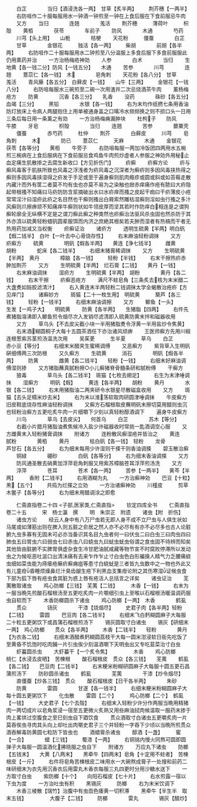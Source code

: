 <!-- { "loadSidebar": true } -->
　　白芷　　　　当归【酒浸洗各一两】　甘草【炙半两】
　　荆芥穗【一两半】
　　右防咀作二十服每服用水一钟酒一钟煎至一钟在上食后服在下食前服忌牛肉
　　又方
　　当归　　　　连翘　　　　羗活
　　荆芥穗　　　薄荷叶　　　枳殻
　　黄栢　　　　茯苓　　　　车前子
　　防风　　　　木通　　　　芍药
　　川芎【头上用】　　山栀　　　　桔梗
　　天花粉　　　僵蚕　　　　白芷
　　甘草　　　　金银花　　　独活【各一两】
　　柴胡　　　　前胡【各半两】
　　右防咀作二十服每服用水二钟煎至八分温服上多食后服下多食前服服此仍用熏药并治
　　一方治杨梅疮神効
　　人参　　　　白术　　　　当归
　　生地黄【各一钱二分】防风【一钱五分】　　木通
　　苦参　　　　川芎　　　　连翘
　　薏苡仁【各一钱】　木　　　　皂角刺
　　天花粉【各八分】　甘草　　　　羗活
　　青风藤【各五分】　白藓皮【一钱】　　山牛【三两】
　　金银花【一钱八分】
　　右防咀每服水三碗煎至二碗一次用渣幷二次忌烧酒茶牛肉
　　薰杨梅疮方
　　防黄　　　　沉香【各三分】　　乳香
　　没药　　　　硃砂【各五分】　　血竭【三分】
　　黑铅　　　　水银【各一钱】
　　右为末均作纸撚七条用香油防灯放床上令病人两腿抱住上用单被通身盖之口噙冷水频频换之则不损口头一日用三条后每日用一条薰之有効
　　一方治杨梅痈漏肿块
　　杜枸子　　防风　　　　牛膝
　　牙皂　　　　枳殻　　　　当归
　　连翘　　　　苦参　　　　蘡粟壳
　　僵蚕　　　　赤芍药　　　杜仲
　　荆芥　　　　白藓皮　　　川芎
　　皂角刺　　　木　　　　防已
　　薏苡仁　　　天麻　　　　木通
　　金银花　　　茯苓【各等分】　　黄栢
　　牛旁子
　　右防咀每服一两加冷饭团四两用水五椀煎三椀病在上食后服病在下食前服忌食鸡鱼牛肉煎炒虚者人参服之神効外用秘止血定痛生肌散掺之去腐生新收口【方见折伤门】
　　疥癣
　　疥癣方论
　　疥与癣风毒客于肌肤所致也风毒之浮浅者为疥风毒之沉深者为癣疥则多因风毒挟热得之癣则多因风毒挟湿得之疥发于手足或至于遍身癣则肌肉瘾疹或圆或斜或如苔莓走散内藏汁而外有筐二者莫不均有虫也亦莫不易为之染触也焮赤痒痛作疮有脓曰大疥隐起带根搔不知痛曰马疥防防含浆摘破出水曰水疥痒而搔之皮起干痂曰干疥薄皮小疮常常淫汁曰湿疥此疥之名目然也干癣则搔出白屑索然雕枯湿癣则淫如虫行搔之多汁风癣则爪擦痹顽不知痛痒牛癣则状如牛领皮厚而坚其若时作防痒白相连是之谓狗癣轮廓全无纵横不定是之谓刀癣此癣之种类然也疥癣治法驱风杀虫固也然杀防于其外亦湏以硫黄轻粉蜡矾圆辈服饵而内济之庶絶其根矣若夫肿而湿者有热槁而干者无热用药加减又当权衡
　　疥癣证治
　　诸疥方
　　透明生硫黄【半两】明白矾【煆二钱半】　白叶【一叶去中心骨烧存性】
　　右末麻油轻粉调抹
　　又方　疥癣方
　　硫黄　　　　明矾【煆各半两】　　黄连【浄七钱半】
　　雌黄　　　　胡粉　　　　蛇床【各二钱半】
　　右细末猪膏稀调抹
　　又方
　　生明硫黄【半两】　黄丹　　　　樟脑【各一钱】
　　轻粉【半钱】
　　右末干擦热疥赤肿加荆芥
　　又方
　　生明硫黄【半两】　烂石膏【二钱】　　黄丹【一钱】
　　右末麻油调抹
　　湿疥方
　　生明硫黄【半两】　胡粉　　　　黄丹【各二钱】
　　右末干擦
　　疥癣恶疮方
　　满尺不蛀皂角【三条炙去核为末米醋二大盏煑如鋊胶滤清汁】
　　右入黄连末半两轻粉二钱调抹太学全蝎散治疮疥【方见痒门】
　　诸癣妙方
　　斑猫【二十一枚生用】　明硫黄　　　蔾芦【各三钱】
　　轻粉【一钱半】
　　右细末麻油调擦
　　又方
　　鲫鱼【一头】　　　生发【一鸡子大】　　明硫黄
　　防黄【各半两】　　生猪脂【四两】
　　右件先煮猪脂溶沸即入鲫鱼煎令烟尽次入发销尽滤清即入硫黄防黄末拌和磁器收用
　　又方
　　草乌头【不去皮尖截小块一半用猪脂煑令浮黄一半用盐炒令焦黄】
　　右末酒糊圆桐子大每十五圆茶酒任下亦治诸风顽痹
　　王医师癣方先用川椒连根葱紫苏茎煎汤温洗次用
　　吴茱茰　　　生半夏　　　草乌
　　白芷　　　　赤小豆【等分】
　　右细末米醋夹生蜜稀调傅
　　又恶癣方
　　紫背草入生明矾硏细傅两三次防根
　　又久癣方
　　生硫黄　　　消石　　　　明矾【煆各半两】
　　防黄　　　　雌黄【各二钱半】　　轻粉【一钱】
　　右细末好麻油调傅湿则掺
　　又方猪脂蘸真腻粉擦○小儿癣猪脊骨髓条研和腻粉傅
　　干癣方
　　狼毒　　　　草乌头【各二钱半】　斑猫【七枚去翅足】
　　右生为末津唾调抹
　　湿癣方
　　明矾【煆】　　　黄连【各半两】　　胡粉
　　黄丹　　　　水银【各二钱】
　　右末用猪脂油二两夹研令水银星尽散磁盒收用
　　又方
　　斑猫【去头足糯米炒去米】
　　右为末以淮荡软取肉研圆津唾调抹
　　牛皮癣方旧皮鞋底烧存性麻油轻粉调抹
　　又癣方石榴根取皮蘸明矾末擦切莫用醋则虫沉也轻粉治癣方五更吃炙牛肉一片细嚼下少刻以真轻粉醇酒调下
　　遍身牛皮癣方
　　川乌　　　　草乌【去皮尖】　　何首乌
　　白芷　　　　苏木【等分】
　　右截小片腊月猪脂油煮焦候冷入盐少许磁器收时常挑一匙酒调空心服
　　又方雌黄末入轻粉猪膏调抹
　　附诸方
　　连粉散风癣湿疮并皆治之
　　黄连　　　　腻粉　　　　黄栢
　　黄丹　　　　枯白矾【各一钱】　轻粉
　　龙骨　　　　芦甘石【各五分】
　　右为细末每用少许湿则干搽干则香油调搽
　　碧玉散治癣
　　铜緑　　　　硼砂　　　　白矾【各等分】
　　右为细末香油调搽
　　又方
　　防风通圣散去硝黄加浮萍皂角刺服又用紫苏樟脑苍耳浮萍煎汤洗
　　又方
　　浮萍　　　　苍耳　　　　苍术【各一两】
　　苦参【一两半】　　黄芩【半两】　　　香附【二钱半】
　　右用酒糊为丸
　　一方治癣神効
　　巴豆【十粒】　　　黑【五个】
　　共捣为烂搽之立効
　　一方治诸癣神効
　　川槿皮　　　剪草　　　　木鳖子【各等分】
　　右为细末用醋调涂之即愈











　　仁斋直指卷二十四
<子部,医家类,仁斋直指>
　　钦定四库全书
　　仁斋直指卷二十五　　　宋　杨士瀛　撰
　　明　朱崇正　附遗
　　诸虫【附　折伤】
　　诸虫方论
　　经云人身中有八万尸虫若无即人身不成不立尸虫与人俱生状如马尾或如薄筋出则在脾入则五脏之俞居之然人亦不必尽有有亦不必尽多也古人论脏腑九虫多寡有无固未可必亦当备识其名目九虫者何一曰伏虫二曰白虫三曰肉虫四曰肺虫五曰胃虫六曰弱虫七曰赤虫八曰蛲虫九曰蚘虫蚘虫俗谓之食虫固不待辨而知矣其他皆由脏腑不实脾胃俱虚杂食生冷甘肥油腻咸藏等物节宣不时腐败停滞所以发动虫之为候呕恶吐涎口出清沬痛有去来乍作乍止寸白虫色白形褊搝人精气力乏腰痛蛲虫细如菜虫能为痔瘘疮癞疥癣痈疽等患寸白蛲蚘是三者皆九虫数中之一物也外此又有儿童疳昏睡烦燥鼻烂汁臭齿龈生疮下利黑血支集疳论附之其伤寒湿证候虫食下部为狐下唇有疮虫食其脏为惑上唇有疮活人总括言之详矣
　　诸虫证治
　　芜荑散取诸虫
　　鸡心防榔【三钱】　芜荑【二钱】　　　木香【一钱】
　　右末为一服当晩先煎酸石榴根汤至五更吃炙肉一片嚼细引虫上至喉以石榴根汤暖温调药服虫自软而下
　　木香防榔圆杀下诸虫
　　鸡心防榔【一两】　木香　　　　鹤虱
　　贯众　　　　钖灰　　　　干漆【烧烟尽】
　　史君子肉【各半两】轻粉【二钱】　　　雷圆
　　巴豆肉【各二钱半】
　　右细末飞白麫糊圆麻子大每服二十粒五更粥饮下或昌蒲石榴根煎汤下
　　锡灰圆取寸白诸虫
　　锡灰【研细末一两】　鸡心防榔　　贯众【各半两】
　　木香【二钱半】　　轻粉　　　　黄丹【为衣各二钱】
　　右细末酒醋煮麫糊圆荔枝干大每一圆米泔浸软日衙先吃饭了至黄昏不饥饱时吃肉餔一片引虫俟少刻温酒嚼下天明虫出又专吃韮菜治寸白虫
　　虾蟇圆杀虫
　　大虾蟇干【一个炙令焦】　　　　　木香
　　鸡心防榔　　桃仁【水浸去皮晒】　苦楝根
　　酸石榴根皮　贯众【各三钱】　　芜荑
　　鹤虱【各二钱】　　巴豆肉【二钱半】
　　右末粳米粉糊研圆麻子大每服十圆五更石昌蒲煎汤下
　　防砂圆杀诸虫
　　鹤虱　　　　芜荑　　　　干漆【炒令烟尽】
　　直僵蚕【炒各三钱】　贯众
　　酸石榴根皮【日干各半两】　　　　朱砂
　　防黄　　　　雷圆　　　　甘遂【各一钱半】
　　右细末粳米粉糊圆麻子大每十圆五更粥饮下
　　化虫散
　　雷圆【二个】　　　鸡心防榔【二个】　鹤虱【一钱】
　　大史君子【七个去殻】
　　右细末入轻粉少许分作两服当晩用精猪肉一两切成片以皂角浆浸一宿至五更微火炙熟又用些麻油拭肉候温取一服药末掺于肉上畧烘过空腹食之至巳刻虫自下廼饮食
　　贯众酒取寸白诸虫五更嚼炙肉一片莫吞俟虫寻肉其头向上却吐出肉嚼史君子三个并轻粉一字吞下少顷以当晩所煎贯众酒吞解毒防黄圆七粒防下皆虫也
　　酒蜡膏杀诸虫
　　醇酒【一盏】　　　蜜【一合】　　　　蜡【三钱】
　　蜀漆【一两】
　　右铜铫内慢火同熬可圆即圆弹子大每服一圆温酒化拂晓服之虫自下
　　附诸方
　　万应丸下诸虫
　　防榔【五钱末】　　大黄【八两末】　　黑牵牛【四两末】皂角【十定用不蛀者】　苦楝根皮【一斤】
　　右件将皂角苦楝根皮二味用水一大碗熬成膏子一处搜和前药二味研细末为衣先用沉香衣后用雷丸木香衣每服三丸四更时分用沙糖水送下
　　一方取寸白虫
　　紫防榔【十个】　　向阳石榴皮【七十片】
　　右水煎露一宿以下虫为度
　　一方治吐虫有积
　　黑锡灰　　　防榔
　　右为末米饮调下
　　木香三棱散【瑞竹】治腹中有虫靣色痿黄一切积滞
　　黑牵牛【半生半　取末五钱】　　　　　大腹子【二钱】
　　防榔　　　　雷丸　　　　锡灰【醋炒】
